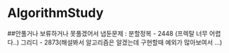 # AlgorithmStudy

##안풀거나 보류하거나 못풀겠어서 냅둔문제 : 분할정복 - 2448 (프렉탈 너무 어렵다..) 그리디 - 2873(해설봐서 알고리즘은 알겠는데 구현할때 예외가 많아보여서 ...)
